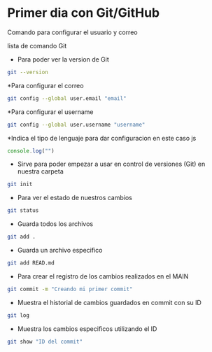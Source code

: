 # Primer dia con Git/GitHub

Comando para configurar el usuario y correo 

lista de comando Git

* Para poder ver la version de Git

```bash
git --version
```

*Para configurar el correo

```bash
git config --global user.email "email"
```
*Para configurar el username

```bash
git config --global user.username "username"
```

*Indica el tipo de lenguaje para dar configuracion en este caso js

```js
console.log("")
```

* Sirve para poder empezar a usar en control de versiones (Git) en nuestra carpeta

```bash
git init
```
* Para ver el estado de nuestros cambios

```bash
git status
```
* Guarda todos los archivos 

```bash
git add .
```
* Guarda un archivo especifico 

```bash
git add READ.md
```
* Para crear el registro de los cambios realizados en el MAIN

```bash
git commit -m "Creando mi primer commit"
```

* Muestra el historial de cambios guardados en commit con su ID

```bash
git log
```

* Muestra los cambios especificos utilizando el ID 

```bash
git show "ID del commit"
```
